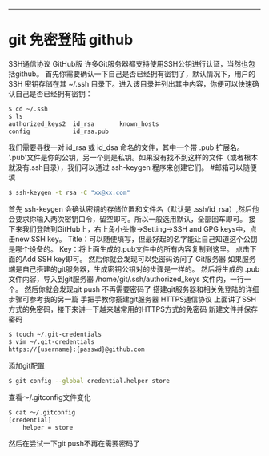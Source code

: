 ----

# git 免密登陆 github

SSH通信协议
GitHub版
许多Git服务器都支持使用SSH公钥进行认证，当然也包括github。
首先你需要确认一下自己是否已经拥有密钥了，默认情况下，用户的 SSH 密钥存储在其 ~/.ssh 目录下。进入该目录并列出其中内容，你便可以快速确认自己是否已经拥有密钥：

```bash
$ cd ~/.ssh
$ ls
authorized_keys2  id_rsa       known_hosts
config            id_rsa.pub
```

我们需要寻找一对 id_rsa 或 id_dsa 命名的文件，其中一个带 .pub 扩展名。 '.pub'文件是你的公钥，另一个则是私钥。如果没有找不到这样的文件（或者根本就没有.ssh目录），我们可以通过 ssh-keygen 程序来创建它们。
#邮箱可以随便填

```bash
$ ssh-keygen -t rsa -C "xx@xx.com"
```

首先 ssh-keygen 会确认密钥的存储位置和文件名（默认是 .ssh/id_rsa）,然后他会要求你输入两次密钥口令，留空即可。所以一般选用默认，全部回车即可。
接下来我们登陆到GitHub上，右上角小头像->Setting->SSH and GPG keys中，点击new SSH key。
Title：可以随便填写，但最好起的名字能让自己知道这个公钥是哪个设备的。
Key：将上面生成的.pub文件中的所有内容复制到这里。
点击下面的Add SSH key即可。
然后你就会发现可以免密码访问了
Git服务器
如果服务端是自己搭建的git服务器，生成密钥公钥对的步骤是一样的。
然后将生成的 .pub 文件内容，导入到git服务器 /home/git/.ssh/authorized_keys 文件内，一行一个。
然后你就会发现git push 不再需要密码了
搭建git服务器和相关免登陆的详细步骤可参考我的另一篇 手把手教你搭建git服务器
HTTPS通信协议
上面讲了SSH方式的免密码，接下来讲一下越来越常用的HTTPS方式的免密码
新建文件并保存密码

```bash
$ touch ~/.git-credentials
$ vim ~/.git-credentials
https://{username}:{passwd}@github.com
```

添加git配置

```bash
$ git config --global credential.helper store
```

查看～/.gitconfig文件变化

```bash
$ cat ～/.gitconfig
[credential]
    helper = store
```

然后在尝试一下git push不再在需要密码了
